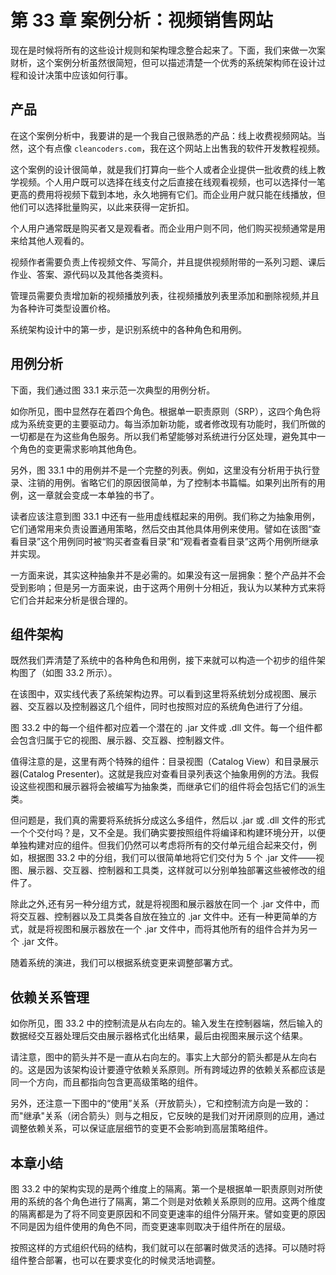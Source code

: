 # 第 33 章 案例分析：视频销售网站

现在是时候将所有的这些设计规则和架构理念整合起来了。下面，我们来做一次案财析，这个案例分析虽然很简短，但可以描述清楚一个优秀的系统架构师在设计过程和设计决策中应该如何行事。

## 产品

在这个案例分析中，我要讲的是一个我自己很熟悉的产品：线上收费视频网站。当然，这个有点像 `cleancoders.com`，我在这个网站上出售我的软件开发教程视频。

这个案例的设计很简单，就是我们打算向一些个人或者企业提供一批收费的线上教学视频。个人用户既可以选择在线支付之后直接在线观看视频，也可以选择付一笔更高的费用将视频下载到本地，永久地拥有它们。而企业用户就只能在线播放，但他们可以选择批量购买，以此来获得一定折扣。

个人用户通常既是购买者又是观看者。而企业用户则不同，他们购买视频通常是用来给其他人观看的。

视频作者需要负责上传视频文件、写简介，并且提供视频附带的一系列习题、课后作业、答案、源代码以及其他各类资料。

管理员需要负责增加新的视频播放列表，往视频播放列表里添加和删除视频,并且为各种许可类型设置价格。

系统架构设计中的第一步，是识别系统中的各种角色和用例。

## 用例分析

下面，我们通过图 33.1 来示范一次典型的用例分析。

如你所见，图中显然存在着四个角色。根据单一职责原则（SRP），这四个角色将成为系统变更的主要驱动力。每当添加新功能，或者修改现有功能时，我们所做的一切都是在为这些角色服务。所以我们希望能够对系统进行分区处理，避免其中一个角色的变更需求影响其他角色。

另外，图 33.1 中的用例并不是一个完整的列表。例如，这里没有分析用于执行登录、注销的用例。省略它们的原因很简单，为了控制本书篇幅。如果列出所有的用例，这一章就会变成一本单独的书了。

读者应该注意到图 33.1 中还有一些用虚线框起来的用例。我们称之为抽象用例，它们通常用来负责设置通用策略，然后交由其他具体用例来使用。譬如在该图“查看目录”这个用例同时被“购买者查看目录”和“观看者查看目录”这两个用例所继承并实现。

一方面来说，其实这种抽象并不是必需的。如果没有这一层拥象：整个产品并不会受到影响；但是另一方面来说，由于这两个用例十分相近，我认为以某种方式来将它们合并起来分析是很合理的。

## 组件架构

既然我们弄清楚了系统中的各种角色和用例，接下来就可以构造一个初步的组件架构图了（如图 33.2 所示）。

在该图中，双实线代表了系统架构边界。可以看到这里将系统划分成视图、展示器、交互器以及控制器这几个组件，同时也按照对应的系统角色进行了分组。

图 33.2 中的每一个组件都对应着一个潜在的 .jar 文件或 .dll 文件。每一个组件都会包含归属于它的视图、展示器、交互器、控制器文件。

值得注意的是，这里有两个特殊的组件：目录视图（Catalog View）和目录展示器(Catalog Presenter)。这就是我应对查看目录列表这个抽象用例的方法。我假设这些视图和展示器将会被编写为抽象类，而继承它们的组件将会包括它们的派生类。

但问题是，我们真的需要将系统拆分成这么多组件，然后以 .jar 或 .dll 文件的形式一个个交付吗？是，又不全是。我们确实要按照组件将编译和构建环境分开，以便单独构建对应的组件。但我们仍然可以考虑将所有的交付单元组合起来交付，例如，根据图 33.2 中的分组，我们可以很简单地将它们交付为 5 个 .jar 文件——视图、展示器、交互器、控制器和工具类，这样就可以分别单独部署这些被修改的组件了。

除此之外,还有另一种分组方式，就是将视图和展示器放在同一个 .jar 文件中，而将交互器、控制器以及工具类各自放在独立的 .jar 文件中。还有一种更简单的方式，就是将视图和展示器放在一个 .jar 文件中，而将其他所有的组件合并为另一个 .jar 文件。

随着系统的演进，我们可以根据系统变更来调整部署方式。

## 依赖关系管理

如你所见，图 33.2 中的控制流是从右向左的。输入发生在控制器端，然后输入的数据经交互器处理后交由展示器格式化出结果，最后由视图来展示这个结果。

请注意，图中的箭头并不是一直从右向左的。事实上大部分的箭头都是从左向右的。这是因为该架构设计要遵守依赖关系原则。所有跨域边界的依赖关系都应该是同一个方向，而且都指向包含更高级策略的组件。

另外，还注意一下图中的“使用”关系（开放箭头），它和控制流方向是一致的：而"继承"关系（闭合箭头）则与之相反，它反映的是我们对开闭原则的应用，通过调整依赖关系，可以保证底层细节的变更不会影响到高层策略组件。

## 本章小结

图 33.2 中的架构实现的是两个维度上的隔离。第一个是根据单一职责原则对所使用的系统的各个角色进行了隔离，第二个则是对依赖关系原则的应用。这两个维度的隔离都是为了将不同变更原因和不同变更速率的组件分隔开来。譬如变更的原因不同是因为组件使用的角色不同，而变更速率则取决于组件所在的层级。

按照这样的方式组织代码的结构，我们就可以在部署时做灵活的选择。可以随时将组件整合部署，也可以在要求变化的时候灵活地调整。
